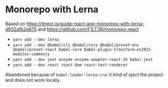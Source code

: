 # Monorepo with Lerna

Based on https://itnext.io/guide-react-app-monorepo-with-lerna-d932afb2e875 and https://github.com/F1LT3R/monorepo-react

- `yarn add --dev lerna`
- `yarn add --dev @babel/cli @babel/core @babel/preset-env @babel/preset-react babel-core babel-plugin-transform-es2015-modules-commonjs`
- `yarn add --dev jest enzyme enzyme-adapter-react-16 babel-jest`
- `yarn add --dev react react-dom react-test-renderer`

Abandoned because of `babel-loader-lerna-cra`: it kind of _eject_ the project and 
does not work locally.